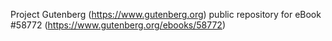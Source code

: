 Project Gutenberg (https://www.gutenberg.org) public repository for
eBook #58772 (https://www.gutenberg.org/ebooks/58772)
